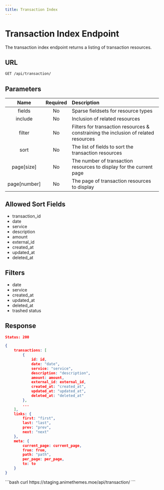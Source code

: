 ```yaml
---
title: Transaction Index
---
```


<Block>

# Transaction Index Endpoint

The transaction index endpoint returns a listing of transaction resources.

## URL

```sh
GET /api/transaction/
```

## Parameters

| Name         | Required | Description                                                                         |
| :----------: | :------: | :---------------------------------------------------------------------------------- |
| fields       | No       | Sparse fieldsets for resource types                                                 |
| include      | No       | Inclusion of related resources                                                      |
| filter       | No       | Filters for transaction resources & constraining the inclusion of related resources |
| sort         | No       | The list of fields to sort the transaction resources                                |
| page[size]   | No       | The number of transaction resources to display for the current page                 |
| page[number] | No       | The page of transaction resources to display                                        |

## Allowed Sort Fields

* transaction_id
* date
* service
* description
* amount
* external_id
* created_at
* updated_at
* deleted_at

## Filters

* date
* service
* created_at
* updated_at
* deleted_at
* trashed status

## Response

```json
Status: 200

{
    transactions: [
        {
            id: id,
            date: "date",
            service: "service",
            description: "description",
            amount: amount,
            external_id: external_id,
            created_at: "created_at",
            updated_at: "updated_at",
            deleted_at: "deleted_at"
        },
        ...
    ],
    links: {
        first: "first",
        last: "last",
        prev: "prev",
        next: "next"
    },
    meta: {
        current_page: current_page,
        from: from,
        path: "path",
        per_page: per_page,
        to: to
    }
}
```

<Example>

<CURL>
```bash
curl https://staging.animethemes.moe/api/transaction/
```
</CURL>

</Example>

</Block>